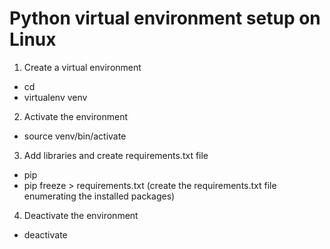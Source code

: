 # Python virtual environment setup on Linux

1. Create a virtual environment
- cd <project-directory>
- virtualenv venv

2. Activate the environment
- source venv/bin/activate

3. Add libraries and create requirements.txt file
- pip <libraries to install>
- pip freeze > requirements.txt (create the requirements.txt file enumerating the installed packages)

4. Deactivate the environment
- deactivate
